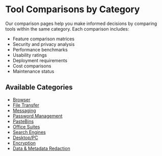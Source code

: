 # Tool Comparisons by Category

Our comparison pages help you make informed decisions by comparing tools within the same category. Each comparison includes:

- Feature comparison matrices
- Security and privacy analysis
- Performance benchmarks
- Usability ratings
- Deployment requirements
- Cost comparisons
- Maintenance status

## Available Categories

- [Browser](browser.md)
- [File Transfer](file-transfer.md)
- [Messaging](messaging.md)
- [Password Management](password-management.md)
- [PasteBins](paste-bins.md)
- [Office Suites](office-suites.md)
- [Search Engines](search-engines.md)
- [Desktop/PC](desktop.md)
- [Encryption](encryption.md)
- [Data & Metadata Redaction](data-redaction.md)



